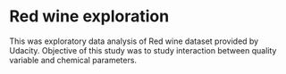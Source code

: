 # Red wine exploration

This was exploratory data analysis of Red wine dataset provided by Udacity. Objective of this study was to study interaction between quality variable and chemical parameters. 
